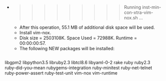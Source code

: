 * >>>>>>>>> Running inst-min-con-xtra-vim-nox.sh ...
  * After this operation, 55.1 MB of additional disk space will be used.
  * Install vim-nox.
  * Disk size = 2503108K. Space Used = 72988K. Runtime = 00:00:00:57.
  * The following NEW packages will be installed:
  ```bash
libgpm2 libpython3.5 libruby2.3 libtcl8.6 libyaml-0-2
rake ruby ruby2.3 ruby-did-you-mean rubygems-integration
ruby-minitest ruby-net-telnet ruby-power-assert ruby-test-unit vim-nox
vim-runtime
  ```
